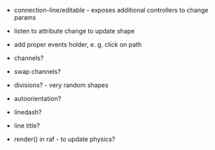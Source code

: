 * connection-line/editable  - exposes additional controllers to change params
* listen to attribute change to update shape
* add proper events holder, e. g. click on path

* channels?
* swap channels?
* divisions? - very random shapes
* autoorientation?
* linedash?
* line title?
* render() in raf - to update physics?